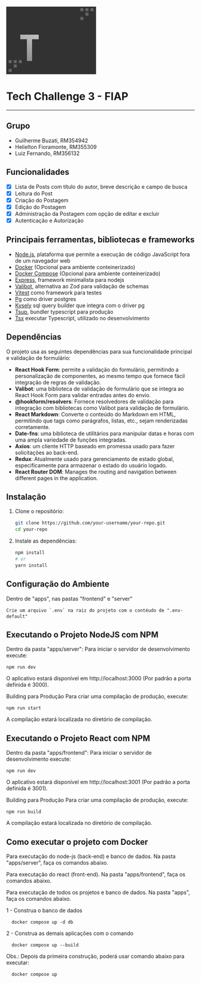 ![Logo Projeto](logo.png)

# Tech Challenge 3 - FIAP

---

## Grupo

- Guilherme Buzati, RM354942
- Helielton Fioramonte, RM355309
- Luiz Fernando, RM356132

## Funcionalidades

- [x] Lista de Posts com título do autor, breve descrição e campo de busca
- [x] Leitura do Post
- [x] Criação do Postagem
- [x] Edição do Postagem
- [x] Administração da Postagem com opção de editar e excluir
- [x] Autenticação e Autorização

## Principais ferramentas, bibliotecas e frameworks

- [Node.js](https://nodejs.org/pt), plataforma que permite a execução de código JavaScript fora de um navegador web
- [Docker](https://www.docker.com/) (Opcional para ambiente conteinerizado)
- [Docker Compose](https://docs.docker.com/compose/) (Opcional para ambiente conteinerizado)
- [Express](https://expressjs.com/), framework minimalista para nodejs
- [Valibot](https://valibot.dev/), alternativa ao Zod para validação de schemas
- [Vitest](https://vitest.dev/) como framework para testes
- [Pg](https://github.com/brianc/node-postgres) como driver postgres
- [Kysely](https://kysely.dev/) sql query builder que integra com o driver pg
- [Tsup](https://tsup.egoist.dev/), bundler typescript para produção
- [Tsx](https://github.com/privatenumber/tsx) executar Typescript, utilizado
  no desenvolvimento

## Dependências

O projeto usa as seguintes dependências para sua funcionalidade principal e validação de formulário:

- **React Hook Form**: permite a validação do formulário, permitindo a personalização de componentes, ao mesmo tempo que fornece fácil integração de regras de validação.
- **Valibot**: uma biblioteca de validação de formulário que se integra ao React Hook Form para validar entradas antes do envio.
- **@hookform/resolvers**: Fornece resolvedores de validação para integração com bibliotecas como Valibot para validação de formulário.
- **React Markdown**: Converte o conteúdo do Markdown em HTML, permitindo que tags como parágrafos, listas, etc., sejam renderizadas corretamente.
- **Date-fns**: uma biblioteca de utilitários para manipular datas e horas com uma ampla variedade de funções integradas.
- **Axios**: um cliente HTTP baseado em promessa usado para fazer solicitações ao back-end.
- **Redux**: Atualmente usado para gerenciamento de estado global, especificamente para armazenar o estado do usuário logado.
- **React Router DOM**: Manages the routing and navigation between different pages in the application.


## Instalação

1. Clone o repositório:
    ```sh
    git clone https://github.com/your-username/your-repo.git
    cd your-repo
    ```

2. Instale as dependências:
    ```sh
    npm install
    # or
    yarn install
    ```

## Configuração do Ambiente

Dentro de "apps", nas pastas "frontend" e "server"

    Crie um arquivo `.env` na raiz do projeto com o contéudo de ".env-default"


## Executando o Projeto NodeJS com NPM

Dentro da pasta "apps/server":
Para iniciar o servidor de desenvolvimento execute:


    npm run dev

    
O aplicativo estará disponível em http://localhost:3000 (Por padrão a porta definida é 3000).

Building para Produção
Para criar uma compilação de produção, execute:

   
    npm run start
  
    
A compilação estará localizada no diretório de compilação.

## Executando o Projeto React com NPM

Dentro da pasta "apps/frontend":
Para iniciar o servidor de desenvolvimento execute:


    npm run dev

    
O aplicativo estará disponível em http://localhost:3001 (Por padrão a porta definida é 3001).

Building para Produção
Para criar uma compilação de produção, execute:

   
    npm run build
  
    
A compilação estará localizada no diretório de compilação.

## Como executar o projeto com Docker

Para executação do node-js (back-end) e banco de dados. Na pasta "apps/server", faça os comandos abaixo.

Para executação do react (front-end). Na pasta "apps/frontend", faça os comandos abaixo.

Para executação de todos os projetos e banco de dados. Na pasta "apps", faça os comandos abaixo.


1 - Construa o banco de dados

      docker compose up -d db    

2 - Construa as demais aplicações com o comando

      docker compose up --build
 
Obs.: Depois da primeira construção, poderá usar comando abaixo para executar:

      docker compose up
